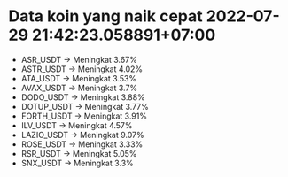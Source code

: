 # Data koin yang naik cepat 2022-07-29 21:42:23.058891+07:00

* ASR_USDT -> Meningkat 3.67%
* ASTR_USDT -> Meningkat 4.02%
* ATA_USDT -> Meningkat 3.53%
* AVAX_USDT -> Meningkat 3.7%
* DODO_USDT -> Meningkat 3.88%
* DOTUP_USDT -> Meningkat 3.77%
* FORTH_USDT -> Meningkat 3.91%
* ILV_USDT -> Meningkat 4.57%
* LAZIO_USDT -> Meningkat 9.07%
* ROSE_USDT -> Meningkat 3.33%
* RSR_USDT -> Meningkat 5.05%
* SNX_USDT -> Meningkat 3.3%
